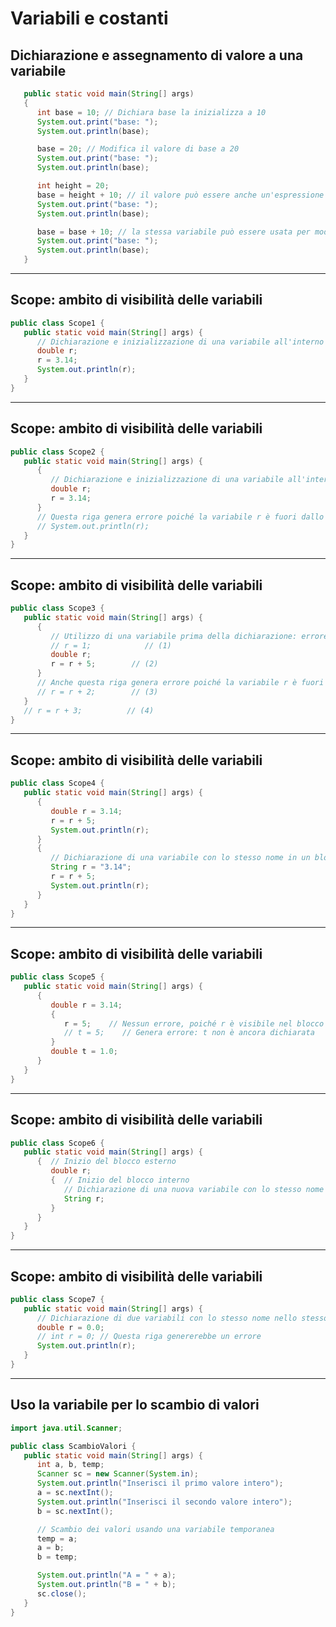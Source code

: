 # Variabili e costanti

## Dichiarazione e assegnamento di valore a una variabile

```java
   public static void main(String[] args)
   {
      int base = 10; // Dichiara base la inizializza a 10
      System.out.print("base: ");
      System.out.println(base);

      base = 20; // Modifica il valore di base a 20
      System.out.print("base: ");
      System.out.println(base);

      int height = 20;
      base = height + 10; // il valore può essere anche un'espressione
      System.out.print("base: ");
      System.out.println(base);

      base = base + 10; // la stessa variabile può essere usata per modificare il proprio valore
      System.out.print("base: ");
      System.out.println(base);      
   }
```

---

## Scope: ambito di visibilità delle variabili

```java
public class Scope1 {
   public static void main(String[] args) {
      // Dichiarazione e inizializzazione di una variabile all'interno dello scope del metodo
      double r;
      r = 3.14;
      System.out.println(r);
   }
}
```

---

## Scope: ambito di visibilità delle variabili

```java
public class Scope2 {
   public static void main(String[] args) {
      {
         // Dichiarazione e inizializzazione di una variabile all'interno di un blocco
         double r;
         r = 3.14;
      }
      // Questa riga genera errore poiché la variabile r è fuori dallo scope
      // System.out.println(r);
   }
}
```

---

## Scope: ambito di visibilità delle variabili

```java
public class Scope3 {
   public static void main(String[] args) {
      {
         // Utilizzo di una variabile prima della dichiarazione: errore di compilazione
         // r = 1;            // (1)
         double r;
         r = r + 5;        // (2)
      }
      // Anche questa riga genera errore poiché la variabile r è fuori dallo scope
      // r = r + 2;        // (3)
   }
   // r = r + 3;          // (4)
}
```

---

## Scope: ambito di visibilità delle variabili

```java
public class Scope4 {
   public static void main(String[] args) {
      {
         double r = 3.14;
         r = r + 5;
         System.out.println(r);
      }
      {
         // Dichiarazione di una variabile con lo stesso nome in un blocco diverso
         String r = "3.14";
         r = r + 5;
         System.out.println(r);
      }
   }
}
```

---

## Scope: ambito di visibilità delle variabili

```java
public class Scope5 {
   public static void main(String[] args) {
      {
         double r = 3.14;
         {
            r = 5;    // Nessun errore, poiché r è visibile nel blocco annidato
            // t = 5;    // Genera errore: t non è ancora dichiarata
         }
         double t = 1.0;
      }
   }
}
```

---

## Scope: ambito di visibilità delle variabili

```java
public class Scope6 {
   public static void main(String[] args) {
      {  // Inizio del blocco esterno
         double r;
         {  // Inizio del blocco interno
            // Dichiarazione di una nuova variabile con lo stesso nome
            String r;
         }
      }
   }
}
```

---

## Scope: ambito di visibilità delle variabili

```java
public class Scope7 {
   public static void main(String[] args) {
      // Dichiarazione di due variabili con lo stesso nome nello stesso scope: errore di compilazione
      double r = 0.0;
      // int r = 0; // Questa riga genererebbe un errore
      System.out.println(r);
   }
}
```

---

## Uso la variabile per lo scambio di valori

```java
import java.util.Scanner;

public class ScambioValori {
   public static void main(String[] args) {
      int a, b, temp;
      Scanner sc = new Scanner(System.in);
      System.out.println("Inserisci il primo valore intero");
      a = sc.nextInt();
      System.out.println("Inserisci il secondo valore intero");
      b = sc.nextInt();

      // Scambio dei valori usando una variabile temporanea
      temp = a;
      a = b;
      b = temp;

      System.out.println("A = " + a);
      System.out.println("B = " + b);
      sc.close();
   }
}
```
